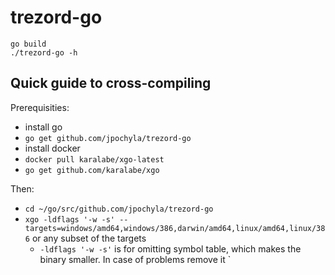 trezord-go
===

```
go build
./trezord-go -h
```

Quick guide to cross-compiling
----
Prerequisities:

* install go
* `go get github.com/jpochyla/trezord-go`
* install docker
* `docker pull karalabe/xgo-latest`
* `go get github.com/karalabe/xgo`

Then:
* `cd ~/go/src/github.com/jpochyla/trezord-go`
* `xgo -ldflags '-w -s' --targets=windows/amd64,windows/386,darwin/amd64,linux/amd64,linux/386`
 or any subset of the targets
  * `-ldflags '-w -s'` is for omitting symbol table, which makes the binary smaller. In case of problems remove it `
